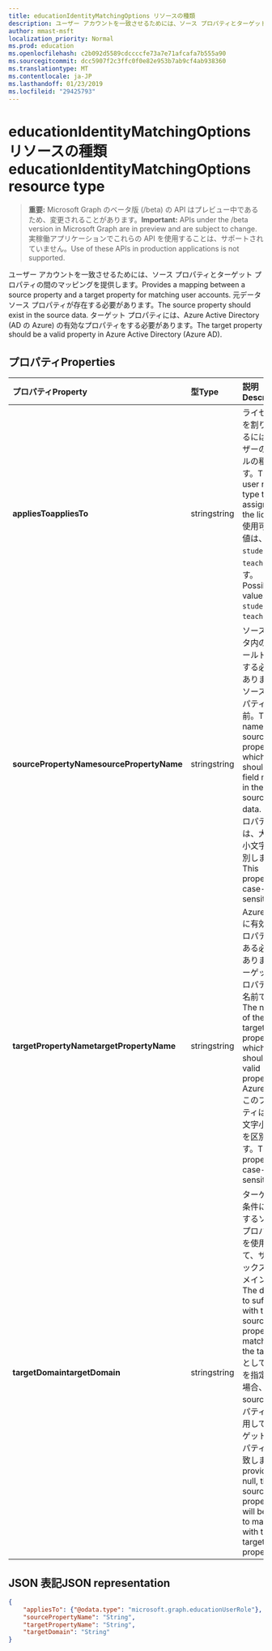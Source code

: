 ```yaml
---
title: educationIdentityMatchingOptions リソースの種類
description: ユーザー アカウントを一致させるためには、ソース プロパティとターゲット プロパティの間のマッピングを提供します。 元データ ソース プロパティが存在する必要があります。 ターゲット プロパティには、Azure Active Directory (AD の Azure) の有効なプロパティをする必要があります。
author: mmast-msft
localization_priority: Normal
ms.prod: education
ms.openlocfilehash: c2b092d5589cdccccfe73a7e71afcafa7b555a90
ms.sourcegitcommit: dcc5907f2c3ffc0f0e82e953b7ab9cf4ab938360
ms.translationtype: MT
ms.contentlocale: ja-JP
ms.lasthandoff: 01/23/2019
ms.locfileid: "29425793"
---
```

# <a name="educationidentitymatchingoptions-resource-type"></a><span data-ttu-id="ac684-105">educationIdentityMatchingOptions リソースの種類</span><span class="sxs-lookup"><span data-stu-id="ac684-105">educationIdentityMatchingOptions resource type</span></span>

> <span data-ttu-id="ac684-106">**重要:** Microsoft Graph のベータ版 (/beta) の API はプレビュー中であるため、変更されることがあります。</span><span class="sxs-lookup"><span data-stu-id="ac684-106">**Important:** APIs under the /beta version in Microsoft Graph are in preview and are subject to change.</span></span> <span data-ttu-id="ac684-107">実稼働アプリケーションでこれらの API を使用することは、サポートされていません。</span><span class="sxs-lookup"><span data-stu-id="ac684-107">Use of these APIs in production applications is not supported.</span></span>

<span data-ttu-id="ac684-108">ユーザー アカウントを一致させるためには、ソース プロパティとターゲット プロパティの間のマッピングを提供します。</span><span class="sxs-lookup"><span data-stu-id="ac684-108">Provides a mapping between a source property and a target property for matching user accounts.</span></span> <span data-ttu-id="ac684-109">元データ ソース プロパティが存在する必要があります。</span><span class="sxs-lookup"><span data-stu-id="ac684-109">The source property should exist in the source data.</span></span> <span data-ttu-id="ac684-110">ターゲット プロパティには、Azure Active Directory (AD の Azure) の有効なプロパティをする必要があります。</span><span class="sxs-lookup"><span data-stu-id="ac684-110">The target property should be a valid property in Azure Active Directory (Azure AD).</span></span>

## <a name="properties"></a><span data-ttu-id="ac684-111">プロパティ</span><span class="sxs-lookup"><span data-stu-id="ac684-111">Properties</span></span>

| <span data-ttu-id="ac684-112">プロパティ</span><span class="sxs-lookup"><span data-stu-id="ac684-112">Property</span></span> | <span data-ttu-id="ac684-113">型</span><span class="sxs-lookup"><span data-stu-id="ac684-113">Type</span></span> | <span data-ttu-id="ac684-114">説明</span><span class="sxs-lookup"><span data-stu-id="ac684-114">Description</span></span> |
|:-|:-|:-|
| <span data-ttu-id="ac684-115">**appliesTo**</span><span class="sxs-lookup"><span data-stu-id="ac684-115">**appliesTo**</span></span> | <span data-ttu-id="ac684-116">string</span><span class="sxs-lookup"><span data-stu-id="ac684-116">string</span></span> |  <span data-ttu-id="ac684-117">ライセンスを割り当てるにはユーザーのロールの種類です。</span><span class="sxs-lookup"><span data-stu-id="ac684-117">The user role type to assign to the license.</span></span> <span data-ttu-id="ac684-118">使用可能な値は、`student`、`teacher` です。</span><span class="sxs-lookup"><span data-stu-id="ac684-118">Possible values are: `student`, `teacher`.</span></span>      |
| <span data-ttu-id="ac684-119">**sourcePropertyName**</span><span class="sxs-lookup"><span data-stu-id="ac684-119">**sourcePropertyName**</span></span> | <span data-ttu-id="ac684-120">string</span><span class="sxs-lookup"><span data-stu-id="ac684-120">string</span></span> |  <span data-ttu-id="ac684-121">ソース データ内のフィールド名をする必要があります、ソース プロパティの名前。</span><span class="sxs-lookup"><span data-stu-id="ac684-121">The name of the source property, which should be a field name in the source data.</span></span> <span data-ttu-id="ac684-122">このプロパティは、大文字小文字を区別します。</span><span class="sxs-lookup"><span data-stu-id="ac684-122">This property is case-sensitive.</span></span>        |
| <span data-ttu-id="ac684-123">**targetPropertyName**</span><span class="sxs-lookup"><span data-stu-id="ac684-123">**targetPropertyName**</span></span> | <span data-ttu-id="ac684-124">string</span><span class="sxs-lookup"><span data-stu-id="ac684-124">string</span></span> |  <span data-ttu-id="ac684-125">Azure AD に有効なプロパティである必要がありますターゲット プロパティの名前です。</span><span class="sxs-lookup"><span data-stu-id="ac684-125">The name of the target property, which should be a valid property in Azure AD.</span></span> <span data-ttu-id="ac684-126">このプロパティは、大文字小文字を区別します。</span><span class="sxs-lookup"><span data-stu-id="ac684-126">This property is case-sensitive.</span></span>     |
| <span data-ttu-id="ac684-127">**targetDomain**</span><span class="sxs-lookup"><span data-stu-id="ac684-127">**targetDomain**</span></span> | <span data-ttu-id="ac684-128">string</span><span class="sxs-lookup"><span data-stu-id="ac684-128">string</span></span> |  <span data-ttu-id="ac684-129">ターゲット条件に一致するソース プロパティを使用して、サフィックスをドメイン。</span><span class="sxs-lookup"><span data-stu-id="ac684-129">The domain to suffix with the source property to match on the target.</span></span> <span data-ttu-id="ac684-130">として null を指定した場合、source プロパティを使用してターゲット プロパティと一致します。</span><span class="sxs-lookup"><span data-stu-id="ac684-130">If provided as null,  the source property will be used to match with the target property.</span></span>        |

## <a name="json-representation"></a><span data-ttu-id="ac684-131">JSON 表記</span><span class="sxs-lookup"><span data-stu-id="ac684-131">JSON representation</span></span>
<!-- {
  "blockType": "resource",
  "optionalProperties": [

  ],
  "@odata.type": "microsoft.graph.educationIdentityMatchingOptions"
}-->

```json
{
    "appliesTo": {"@odata.type": "microsoft.graph.educationUserRole"},
    "sourcePropertyName": "String",
    "targetPropertyName": "String",
    "targetDomain": "String"
}
```
